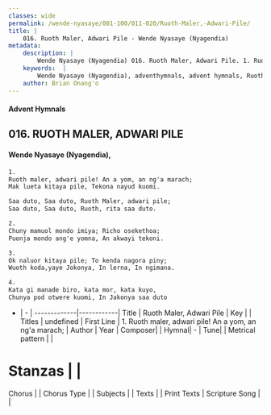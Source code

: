 ```yaml
---
classes: wide
permalink: /wende-nyasaye/001-100/011-020/Ruoth-Maler,-Adwari-Pile/
title: |
    016. Ruoth Maler, Adwari Pile - Wende Nyasaye (Nyagendia)
metadata:
    description: |
        Wende Nyasaye (Nyagendia) 016. Ruoth Maler, Adwari Pile. 1. Ruoth maler, adwari pile! An a yom, an ng'a marach; Mak lueta kitaya pile, Tekona nayud kuomi.  Saa duto, Saa duto, Ruoth Maler, adwari pile; Saa duto, Saa duto, Ruoth, rita saa duto.  2. Chuny mamuol mondo imiya; Richo osekethoa; Puonja mondo ang'e yomna, An akwayi tekoni.  3. Ok naluor kitaya pile; To kenda nagora piny; Wuoth koda,yaye Jokonya, In lerna, In ngimana.  4. Kata gi manade biro, kata mor, kata kuyo, Chunya pod otwere kuomi, In Jakonya saa duto  
    keywords:  |
        Wende Nyasaye (Nyagendia), adventhymnals, advent hymnals, Ruoth Maler, Adwari Pile, 1. Ruoth maler, adwari pile! An a yom, an ng'a marach;. 
    author: Brian Onang'o
---
```


#### Advent Hymnals
## 016. RUOTH MALER, ADWARI PILE
####  Wende Nyasaye (Nyagendia),

```txt
1.
Ruoth maler, adwari pile! An a yom, an ng'a marach;
Mak lueta kitaya pile, Tekona nayud kuomi.

Saa duto, Saa duto, Ruoth Maler, adwari pile;
Saa duto, Saa duto, Ruoth, rita saa duto.

2.
Chuny mamuol mondo imiya; Richo osekethoa;
Puonja mondo ang'e yomna, An akwayi tekoni.

3.
Ok naluor kitaya pile; To kenda nagora piny;
Wuoth koda,yaye Jokonya, In lerna, In ngimana.

4.
Kata gi manade biro, kata mor, kata kuyo,
Chunya pod otwere kuomi, In Jakonya saa duto


```

- |   -  |
-------------|------------|
Title | Ruoth Maler, Adwari Pile |
Key |  |
Titles | undefined |
First Line | 1. Ruoth maler, adwari pile! An a yom, an ng'a marach; |
Author | 
Year | 
Composer| |
Hymnal|  - |
Tune|  |
Metrical pattern | |
# Stanzas |  |
Chorus |  |
Chorus Type |  |
Subjects | |
Texts |  |
Print Texts | 
Scripture Song |  |
    
